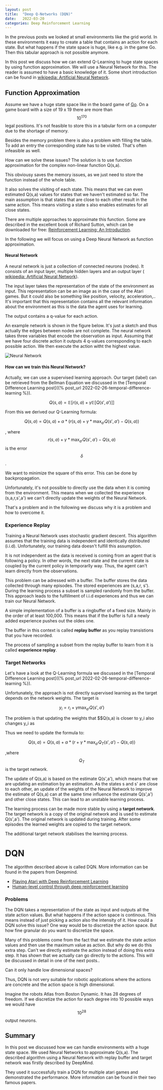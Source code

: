 ```yaml
---
layout: post
title:  "Deep Q-Networks (DQN)"
date:   2022-03-20
categories: Deep Reinforcement Learning
---
```


In the previous posts we looked at small environments like the grid world. In these environments it easy to
create a table that contains an action for each state. But what happens if the state space is huge, like e.g. in the game Go. Then this tabular approach is not possible anymore.

In this post we discuss how we can extend Q-Learning to huge state spaces by using function approximation. We will use a Neural Network for this. The reader is assumed to have a basic knowledge of it. Some short introduction can be found in [wikipedia: Artificial Neural Network](https://en.wikipedia.org/wiki/Artificial_neural_network).

## Function Approximation
Assume we have a huge state space like in the board game of [Go](https://en.wikipedia.org/wiki/Go_(game)). On a game board with a size
of 19 x 19 there are more than $$10^{170}$$ legal positions. It's not feasible to store this in a tabular form on a computer due to the shortage of memory. 

Besides the memory problem there is also a problem with filling the table. To add an entry the corresponding state has to be visited. That's often infeasible as well.

How can we solve these issues? The solution is to use function approximation for the complex non-linear function Q(s,a).

This obviousy saves the memory issues, as we just need to store the function instead of the whole table.

It also solves the visiting of each state. This means that we can even estimated Q(s,a) values for states that we haven't estimated so far. The main assumption is that states that are close to each other result in the same action. This means visiting a state s also enables estimates for all close states.

There are multiple approaches to approximate this function. Some are described in the excellent book of Richard Sutton, which can be downloaded for free: [Reinforcement Learning: An Introduction](http://incompleteideas.net/book/the-book.html).

In the following we will focus on using a Deep Neural Network as function approximation. 

#### Neural Network
A neural network is just a collection of connected neurons (nodes). It consists of an input layer, multiple hidden layers and an output layer ( [wikipedia: Artificial Neural Network](https://en.wikipedia.org/wiki/Artificial_neural_network)).

The input layer takes the representation of the state of the environment as input. This representation can be an image as in the case of the Atari games. But it could also be something like position, velocity, acceleration,..
It's important that this representation contains all the relevant information about the environment as this is the data the agent uses for learning.

The output contains a q-value for each action.

An example network is shown in the figure below. It's just a sketch and thus actually the edges between nodes are not complete. The neural network takes three variables that encode the observation as input. Assuming that we have four discrete action it outputs 4 q-values corresponding to each possible action. We then execute the action witht the highest value.

![Neural Network](/images/neural_network.png)

#### How can we train this Neural Network?
Actually, we can use a supervised learning approach. Our target (label) can be retrieved from the
Bellman Equation we discussed in the [Temporal Difference Learning post]({% post_url 2022-02-26-temporal-difference-learning %}).

$$Q(s,a) = \mathbb{E}[ r(s,a) + \gamma \mathbb{E}[Q(s',a')]]$$

From this we derived our Q-Learning formula:

$$Q(s,a) = Q(s,a) + \alpha * (r(s,a) + \gamma * \max_{a'}Q(s',a') - Q(s,a))$$

, where $$r(s,a) + \gamma * \max_{a'}Q(s',a') - Q(s,a)$$ is the error $$\delta$$.

We want to minimize the square of this error. This can be done by backpropagation. 

Unfortunately, it's not possible to directly use the data when it is coming from the environment. This means when we collected the experience (s,a,r,s',a') we can't directly update the weights of the Neural Network.

That's a problem and in the following we discuss why it is a problem and how to overcome it.

### Experience Replay
Training a Neural Network uses stochastic gradient descent. This algorithm assumes that the training data is independent and identically distributed (i.i.d). Unfortunately, our training data doesn't fulfill this assumption.

It is not independent as the data is received is coming from an agent that is following a policy. In other words, the next state and the current state is coupled by the current policy in temporarlly way. Thus, the agent can't learn directly from the observations. 

This problem can be adressed with a buffer. The buffer stores the data collected through many episodes. The stored experiences are (s,a,r, s'). During the learning process a subset is sampled randomly from the buffer. This approach leads to the fulfillment of i.i.d experiences and thus we can train our Neural Network.

A simple implementation of a buffer is a ringbuffer of a fixed size. Mainly in the order of at least 100,000. This means that if the buffer is full a newly added experience pushes out the oldes one.

The buffer in this context is called **replay buffer** as you replay transistions that you have recorded.

The process of sampling a subset from the replay buffer to learn from it is called **experience replay**.

### Target Networks
Let's have a look at the Q-Learning formula we discussed in the [Temporal Difference Learning post]({% post_url 2022-02-26-temporal-difference-learning %}).

Unfortunately, the approach is not directly supervised learning as the target depends on the network weights. The target is

 $$y_i = r_i + \gamma \max_{a'}Q(s',a') $$

 The problem is that updating the weights that $$Q(s,a) is closer to y_i also changes y_i as 

Thus we need to update the formula to:

$$Q(s,a) = Q(s,a) + \alpha * (r + \gamma * \max_{a'}Q_T(s',a') - Q(s,a))$$

,where $$Q_T$$ is the target network.

The update of Q(s,a) is based on the estimate Q(s',a'), which means that we are updating an estimation by an estimation. As the states s and s' are close to each other, an update of the weights of the Neural Network to improve the estimate of Q(s,a) can at the same time influence the estimate Q(s',a') and other close states. This can lead to an unstable learning process.

The learning process can be made more stable by using a **target network**. The target network is a copy of the original network and is used to estimate Q(s',a'). The original network is updated during training. 
After some episodes the learned weights are copied to the target network.

The additional target network stabilises the learning process.

# DQN
The algorithm described above is called DQN. More information can be found in the papers from Deepmind.
- [Playing Atari with Deep Reinforcement Learning](https://arxiv.org/abs/1312.5602)
- [Human-level control through deep reinforcement learning](https://storage.googleapis.com/deepmind-media/dqn/DQNNaturePaper.pdf)

### Problems
The DQN takes a representation of the state as input and outputs all the state action values. But what happens if the action space is continous. This means instead of just picking a action also the intensity of it. How could a DQN solve this issue?
One way would be to discretize the action space. But how fine granular do you want to discretize the space.

Many of this problems come from the fact that we estimate the state action values and then use the maximum value as action. But why do we do this extra step. Can't we directly estimate the action instead of doing this extra step. It has shown that we actually can go directly to the actions. This will be discussed in detail in one of the next posts..

Can it only handle low dimensional spaces?

Thus, DQN is not very suitable for robotic applications where the actions are concrete and the action space is high dimensional.

Imagine the robots Atlas from Boston Dynamic. It has 28 degrees of freedom. If we discretize the action for each degree into 10 possible ways we would have $$10^{28}$$ output neurons.

## Summary
In this post we discussed how we can handle environments with a huge state space. We used Neural Networks to approximate Q(s,a). The described algorithm using a Neural Network with replay buffer and target network was firstly
described by DeepMind.

They used it successfully train a DQN for multiple atari games and demonstrated the performance.
More information can be found in their two famous papers.
